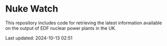 # Nuke Watch

This repository includes code for retrieving the latest information available on the output of EDF nuclear power plants in the UK.

Last updated: 2024-10-13 02:51